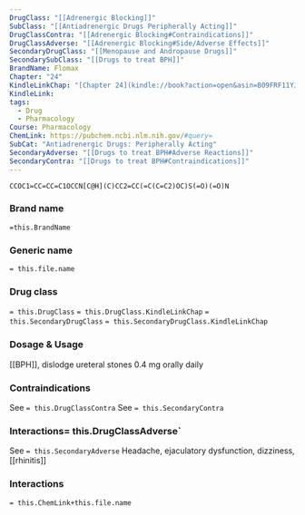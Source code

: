```yaml
---
DrugClass: "[[Adrenergic Blocking]]"
SubClass: "[[Antiadrenergic Drugs Peripherally Acting]]"
DrugClassContra: "[[Adrenergic Blocking#Contraindications]]"
DrugClassAdverse: "[[Adrenergic Blocking#Side/Adverse Effects]]"
SecondaryDrugClass: "[[Menopause and Andropause Drugs]]"
SecondarySubClass: "[[Drugs to treat BPH]]"
BrandName: Flomax
Chapter: "24"
KindleLinkChap: "[Chapter 24](kindle://book?action=open&asin=B09FRF11YJ&location=12809)"
KindleLink: 
tags:
  - Drug
  - Pharmacology
Course: Pharmacology
ChemLink: https://pubchem.ncbi.nlm.nih.gov/#query=
SubCat: "Antiadrenergic Drugs: Peripherally Acting"
SecondaryAdverse: "[[Drugs to treat BPH#Adverse Reactions]]"
SecondaryContra: "[[Drugs to treat BPH#Contraindications]]"
---
```

```smiles
CCOC1=CC=CC=C1OCCN[C@H](C)CC2=CC(=C(C=C2)OC)S(=O)(=O)N
```

### Brand name
`=this.BrandName`
### Generic name
`= this.file.name`
### Drug class 
`= this.DrugClass`
	`= this.DrugClass.KindleLinkChap`
`= this.SecondaryDrugClass`
	`= this.SecondaryDrugClass.KindleLinkChap`

### Dosage & Usage
[[BPH]], dislodge ureteral stones
 0.4 mg orally daily
 
### Contraindications
See `= this.DrugClassContra`
See `= this.SecondaryContra`

### Interactions= this.DrugClassAdverse`
See `= this.SecondaryAdverse`
Headache, ejaculatory dysfunction, dizziness, [[rhinitis]]

### Interactions

`= this.ChemLink+this.file.name`

